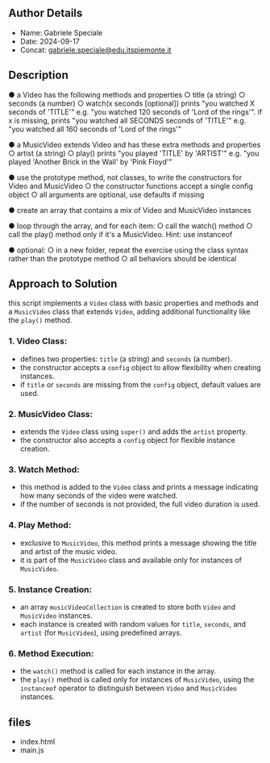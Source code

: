## Author Details

* Name: Gabriele Speciale
* Date: 2024-09-17
* Concat: gabriele.speciale@edu.itspiemonte.it



## Description

● a Video has the following methods and properties
    ○ title (a string)
    ○ seconds (a number)
    ○ watch(x seconds [optional]) prints "you watched X seconds of 'TITLE'" 
      e.g. "you watched 120 seconds of 'Lord of the rings'". if x is missing, 
      prints "you watched all SECONDS seconds of 'TITLE'" 
      e.g. "you watched all 160 seconds of 'Lord of the rings'"

   ● a MusicVideo extends Video and has these extra methods and properties
    ○ artist (a string)
    ○ play() prints "you played 'TITLE' by 'ARTIST'"
      e.g. "you played 'Another Brick in the Wall' by 'Pink Floyd'"

   ● use the prototype method, not classes, to write the constructors for Video and MusicVideo
    ○ the constructor functions accept a single config object
    ○ all arguments are optional, use defaults if missing

   ● create an array that contains a mix of Video and MusicVideo instances

   ● loop through the array, and for each item:
    ○ call the watch() method 
    ○ call the play() method only if it's a MusicVideo. Hint: use instanceof

   ● optional:
    ○ in a new folder, repeat the exercise using the class syntax rather than the prototype method
    ○ all behaviors should be identical






## Approach to Solution

this script implements a `Video` class with basic properties and methods and a `MusicVideo` class that extends `Video`, adding additional functionality like the `play()` method.

### 1. **Video Class**:
- defines two properties: `title` (a string) and `seconds` (a number).
- the constructor accepts a `config` object to allow flexibility when creating instances.
- if `title` or `seconds` are missing from the `config` object, default values are used.

### 2. **MusicVideo Class**:
- extends the `Video` class using `super()` and adds the `artist` property.
- the constructor also accepts a `config` object for flexible instance creation.

### 3. **Watch Method**:
- this method is added to the `Video` class and prints a message indicating how many seconds of the video were watched.
- if the number of seconds is not provided, the full video duration is used.

### 4. **Play Method**:
- exclusive to `MusicVideo`, this method prints a message showing the title and artist of the music video.
- it is part of the `MusicVideo` class and available only for instances of `MusicVideo`.

### 5. **Instance Creation**:
- an array `musicVideoCollection` is created to store both `Video` and `MusicVideo` instances.
- each instance is created with random values for `title`, `seconds`, and `artist` (for `MusicVideo`), using predefined arrays.

### 6. **Method Execution**:
- the `watch()` method is called for each instance in the array.
- the `play()` method is called only for instances of `MusicVideo`, using the `instanceof` operator to distinguish between `Video` and `MusicVideo` instances.





## files

* index.html
* main.js